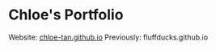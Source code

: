 # Chloe's Portfolio 

Website: <a href="https://chloe-tan.github.io" target="_blank">chloe-tan.github.io</a>
Previously: fluffducks.github.io
